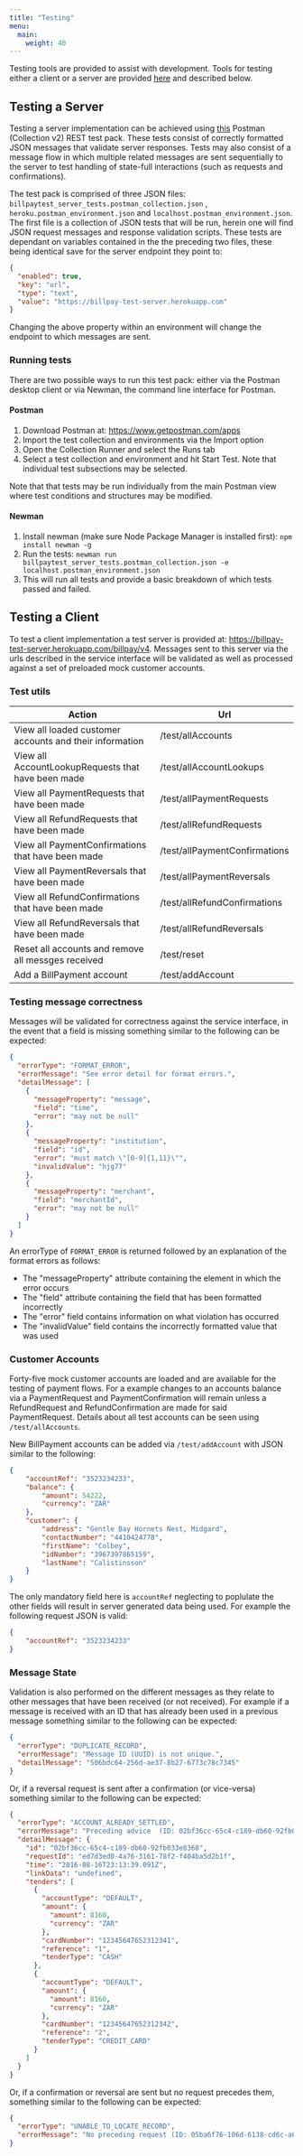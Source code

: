 ```yaml
---
title: "Testing"
menu:
  main:
    weight: 40
---
```

Testing tools are provided to assist with development. Tools for testing either a client or a server are provided [here](https://github.com/electrumpayments/billpay-test-server) and 
described below. 

## Testing a Server
Testing a server implementation can be achieved using [this](https://github.com/electrumpayments/billpay-test-server/tree/master/test/postman) Postman (Collection v2) REST test pack. 
These tests consist of correctly formatted JSON messages that validate server responses. Tests may also consist of a message flow in which multiple related messages are sent sequentially to the server to test handling of state-full interactions (such as requests and confirmations).  

The test pack is comprised of three JSON files: `billpaytest_server_tests.postman_collection.json` , `heroku.postman_environment.json` and `localhost.postman_environment.json`. 
The first file is a collection of JSON tests that will be run, herein one will find JSON request messages and response validation scripts. These tests are dependant on variables contained in the the preceding two files, these being identical save for the server endpoint they point to:

```json		
{
  "enabled": true,
  "key": "url",
  "type": "text",
  "value": "https://billpay-test-server.herokuapp.com"
}
```

Changing the above property within an environment will change the endpoint to which messages are sent.

### Running tests

There are two possible ways to run this test pack: either via the Postman desktop client or via Newman, the command line interface for Postman.

#### Postman
1. Download Postman at: https://www.getpostman.com/apps
2. Import the test collection and environments via the Import option 
3. Open the Collection Runner and select the Runs tab
4. Select a test collection and environment and hit Start Test. Note that individual test subsections may be selected.

Note that that tests may be run individually from the main Postman view where test conditions and structures may be modified.

#### Newman
1. Install newman (make sure Node Package Manager is installed first):
	`npm install newman -g`
2. Run the tests:
	`newman run billpaytest_server_tests.postman_collection.json -e localhost.postman_environment.json`
3. This will run all tests and provide a basic breakdown of which tests passed and failed.

## Testing a Client
To test a client implementation a test server is provided at: https://billpay-test-server.herokuapp.com/billpay/v4. Messages sent to this server via the urls 
described in the service interface will be validated as well as processed against a set of preloaded mock customer accounts.

### Test utils
| Action                                                  | Url                     |
|---------------------------------------------------------|-------------------------|
| View all loaded customer accounts and their information | /test/allAccounts       |
| View all AccountLookupRequests that have been made     | /test/allAccountLookups |
| View all PaymentRequests that have been made     | /test/allPaymentRequests |
| View all RefundRequests that have been made     | /test/allRefundRequests |
| View all PaymentConfirmations that have been made     | /test/allPaymentConfirmations |
| View all PaymentReversals that have been made     | /test/allPaymentReversals |
| View all RefundConfirmations that have been made     | /test/allRefundConfirmations |
| View all RefundReversals that have been made     | /test/allRefundReversals |
| Reset all accounts and remove all messges received     | /test/reset |
| Add a BillPayment account     | /test/addAccount |


### Testing message correctness
Messages will be validated for correctness against the service interface, in the event that a field is missing something similar to the following can be expected:

```json
{
  "errorType": "FORMAT_ERROR",
  "errorMessage": "See error detail for format errors.",
  "detailMessage": [
    {
      "messageProperty": "message",
      "field": "time",
      "error": "may not be null"
    },
    {
      "messageProperty": "institution",
      "field": "id",
      "error": "must match \"[0-9]{1,11}\"",
      "invalidValue": "hjg77"
    },
    {
      "messageProperty": "merchant",
      "field": "merchantId",
      "error": "may not be null"
    }
  ]
}
```

An errorType of `FORMAT_ERROR` is returned followed by an explanation of the format errors as follows:

* The "messageProperty" attribute containing the element in which the error occurs
* The "field"  attribute containing the field that has been formatted incorrectly
* The "error" field contains information on what violation has occurred
* The "invalidValue" field contains the incorrectly formatted value that was used

### Customer Accounts
Forty-five mock customer accounts are loaded and are available for the testing of payment flows. For a example changes to an accounts balance via a PaymentRequest and PaymentConfirmation 
will remain unless a RefundRequest and RefundConfirmation are made for said PaymentRequest. Details about all test accounts can be seen using `/test/allAccounts`.

New BillPayment accounts can be added via `/test/addAccount` with JSON similar to the following:

```json
{
    "accountRef": "3523234233",
    "balance": {
        "amount": 54222,
        "currency": "ZAR"
    },
    "customer": {
        "address": "Gentle Bay Hornets Nest, Midgard",
        "contactNumber": "4410424778",
        "firstName": "Colbey",
        "idNumber": "3967397865159",
        "lastName": "Calistinsson"
    }
}
```

The only mandatory field here is `accountRef` neglecting to poplulate the other fields will result in server generated data being used. 
For example the following request JSON is valid:

```json
{
    "accountRef": "3523234233"
}
```

### Message State
Validation is also performed on the different messages as they relate to other messages that have been received (or not received). 
For example if a message is received with an ID that has already been used in a previous message something similar to the following can be expected:

```json
{
  "errorType": "DUPLICATE_RECORD",
  "errorMessage": "Message ID (UUID) is not unique.",
  "detailMessage": "506bdc64-256d-ae37-8b27-6773c78c7345"
}
```

Or, if a reversal request is sent after a confirmation (or vice-versa) something similar to the following can be expected:

```json
{
  "errorType": "ACCOUNT_ALREADY_SETTLED",
  "errorMessage": "Preceding advice  (ID: 02bf36cc-65c4-c189-db60-92fb033e8368) for request found. Use GET /test/allPaymentConfirmations or /test/allPaymentReversals or /test/allRefundConfirmations or /test/allRefundReversals to see all advices",
  "detailMessage": {
    "id": "02bf36cc-65c4-c189-db60-92fb033e8368",
    "requestId": "ed7d3ed0-4a76-3161-78f2-f404ba5d2b1f",
    "time": "2016-08-16T23:13:39.091Z",
    "linkData": "undefined",
    "tenders": [
      {
        "accountType": "DEFAULT",
        "amount": {
          "amount": 8160,
          "currency": "ZAR"
        },
        "cardNumber": "12345647652312341",
        "reference": "1",
        "tenderType": "CASH"
      },
      {
        "accountType": "DEFAULT",
        "amount": {
          "amount": 8160,
          "currency": "ZAR"
        },
        "cardNumber": "12345647652312342",
        "reference": "2",
        "tenderType": "CREDIT_CARD"
      }
    ]
  }
}
```

Or, if a confirmation or reversal are sent but no request precedes them, something similar to the following can be expected:

```json
{
  "errorType": "UNABLE_TO_LOCATE_RECORD",
  "errorMessage": "No preceding request (ID: 05ba6f76-106d-6138-cd6c-a685e18ccbd6) found for advice. Use GET /test/allPaymentRequests or /test/allRefundRequests to see all requests"
}
```
